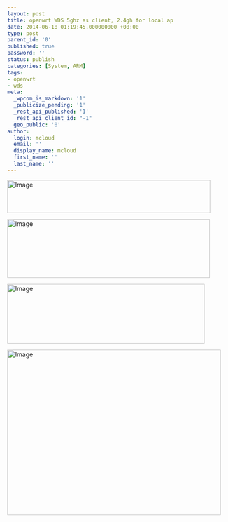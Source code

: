 ```yaml
---
layout: post
title: openwrt WDS 5ghz as client, 2.4gh for local ap
date: 2014-06-18 01:19:45.000000000 +08:00
type: post
parent_id: '0'
published: true
password: ''
status: publish
categories: [System, ARM]
tags:
- openwrt
- wds
meta:
  _wpcom_is_markdown: '1'
  _publicize_pending: '1'
  _rest_api_published: '1'
  _rest_api_client_id: "-1"
  geo_public: '0'
author:
  login: mcloud
  email: ''
  display_name: mcloud
  first_name: ''
  last_name: ''
---
```

<p><a href="http://daas.mydreamy.net/wp-content/uploads/2014/06/qqe688aae59bbe20140618011625.png"><img id="i-82538" class=" wp-image" src="{{ site.baseurl }}/assets/qqe688aae59bbe20140618011625.png?w=650" alt="Image" width="464" height="75" /></a></p>
<p><a href="http://daas.mydreamy.net/wp-content/uploads/2014/06/3.jpg"><img id="i-82541" class=" wp-image" src="{{ site.baseurl }}/assets/3.jpg?w=650" alt="Image" width="463" height="134" /></a></p>
<p><a href="http://daas.mydreamy.net/wp-content/uploads/2014/06/2.jpg"><img id="i-82542" class=" wp-image" src="{{ site.baseurl }}/assets/2.jpg?w=650" alt="Image" width="451" height="136" /></a></p>
<p><a href="http://daas.mydreamy.net/wp-content/uploads/2014/06/4.jpg"><img id="i-82544" class=" wp-image" src="{{ site.baseurl }}/assets/4.jpg?w=650" alt="Image" width="488" height="377" /></a></p>
